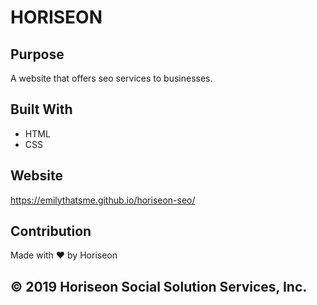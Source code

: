 # HORISEON

## Purpose
A website that offers seo services to businesses.

## Built With
* HTML
* CSS

## Website
https://emilythatsme.github.io/horiseon-seo/

## Contribution
Made with ❤️ by Horiseon

## © 2019 Horiseon Social Solution Services, Inc.